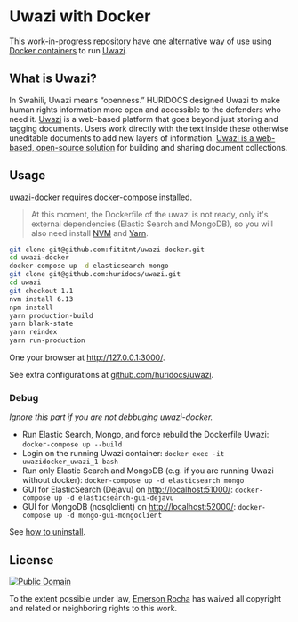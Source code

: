 # Uwazi with Docker
This work-in-progress repository have one alternative way of use using
[Docker containers](https://docker.com) to run [Uwazi](https://www.uwazi.io/).

## What is Uwazi?

In Swahili, Uwazi means “openness.” HURIDOCS designed Uwazi to make human rights
information more open and accessible to the defenders who need it.
[Uwazi](http://www.uwazi.io) is a web-based platform that goes beyond just
storing and tagging documents. Users work directly with the text inside these
otherwise uneditable documents to add new layers of information.
[Uwazi is a web-based, open-source solution](https://github.com/huridocs/uwazi/)
for building and sharing document collections.

## Usage
[uwazi-docker](https://github.com/fititnt/uwazi-docker) requires
[docker-compose](https://docs.docker.com/compose/install/) installed.

> At this moment, the Dockerfile of the uwazi is not ready, only it's external
> dependencies (Elastic Search and MongoDB), so you will also need install
[NVM](https://github.com/creationix/nvm) and [Yarn](https://yarnpkg.com/).

```bash
git clone git@github.com:fititnt/uwazi-docker.git
cd uwazi-docker
docker-compose up -d elasticsearch mongo
git clone git@github.com:huridocs/uwazi.git
cd uwazi
git checkout 1.1
nvm install 6.13
npm install
yarn production-build
yarn blank-state
yarn reindex
yarn run-production
```

One your browser at <http://127.0.0.1:3000/>.

See extra configurations at
[github.com/huridocs/uwazi](https://github.com/huridocs/uwazi/).

### Debug

_Ignore this part if you are not debbuging uwazi-docker._

- Run Elastic Search, Mongo, and force rebuild the Dockerfile Uwazi: `docker-compose up --build`
- Login on the running Uwazi container: `docker exec -it uwazidocker_uwazi_1 bash`
- Run only Elastic Search and MongoDB (e.g. if you are running Uwazi without docker): `docker-compose up -d elasticsearch mongo`
- GUI for ElasticSearch (Dejavu) on <http://localhost:51000/>: `docker-compose up -d elasticsearch-gui-dejavu`
- GUI for MongoDB (nosqlclient) on <http://localhost:52000/>: `docker-compose up -d mongo-gui-mongoclient`


<!--

git clone git@github.com:huridocs/uwazi.git
cd uwazi
## You need NVM installed, see https://github.com/creationix/nvm
nvm install 6.13
npm install
## You need Yarn installed, see https://yarnpkg.com/
yarn production-build
yarn blank-state
yarn run-production

# Open browser on http://127.0.0.1:3000/

## Still not work. Getting this error
```bash
{ error: 
      [ '[index_not_found_exception] no such index, with { resource.type="index_or_alias" & resource.id="uwazi_development" & index_uuid="_na_" & index="uwazi_development" } :: {"path":"/uwazi_development/_search","query":{},"body":"{\\"_source\\":{\\"include\\":[\\"title\\",\\"icon\\",\\"processed\\",\\"creationDate\\",\\"template\\",\\"metadata\\",\\"type\\",\\"sharedId\\",\\"toc\\",\\"attachments\\",\\"language\\",\\"file\\",\\"uploaded\\",\\"published\\",\\"relationships\\"]},\\"from\\":0,\\"size\\":30,\\"query\\":{\\"bool\\":{\\"must\\":[{\\"bool\\":{\\"should\\":[]}}],\\"must_not\\":[],\\"filter\\":[{\\"term\\":{\\"published\\":true}},{\\"term\\":{\\"language\\":\\"en\\"}}]}},\\"sort\\":[{\\"creationDate.sort\\":{\\"order\\":\\"desc\\",\\"unmapped_type\\":\\"boolean\\"}}],\\"aggregations\\":{\\"all\\":{\\"global\\":{},\\"aggregations\\":{\\"types\\":{\\"terms\\":{\\"field\\":\\"template.raw\\",\\"missing\\":\\"missing\\",\\"size\\":9999},\\"aggregations\\":{\\"filtered\\":{\\"filter\\":{\\"bool\\":{\\"must\\":[{\\"bool\\":{\\"should\\":[]}},{\\"term\\":{\\"language\\":\\"en\\"}}],\\"filter\\":[{\\"match\\":{\\"published\\":true}}]}}}}}}}}}","statusCode":404,"response":"{\\"error\\":{\\"root_cause\\":[{\\"type\\":\\"index_not_found_exception\\",\\"reason\\":\\"no such index\\",\\"resource.type\\":\\"index_or_alias\\",\\"resource.id\\":\\"uwazi_development\\",\\"index_uuid\\":\\"_na_\\",\\"index\\":\\"uwazi_development\\"}],\\"type\\":\\"index_not_found_exception\\",\\"reason\\":\\"no such index\\",\\"resource.type\\":\\"index_or_alias\\",\\"resource.id\\":\\"uwazi_development\\",\\"index_uuid\\":\\"_na_\\",\\"index\\":\\"uwazi_development\\"},\\"status\\":404}"}',
        '    at respond (/alligo/code/fititnt/uwazi-docker/uwazi/node_modules/elasticsearch/src/lib/transport.js:295:15)',
        '    at checkRespForFailure (/alligo/code/fititnt/uwazi-docker/uwazi/node_modules/elasticsearch/src/lib/transport.js:254:7)',
        '    at HttpConnector.<anonymous> (/alligo/code/fititnt/uwazi-docker/uwazi/node_modules/elasticsearch/src/lib/connectors/http.js:159:7)',
        '    at IncomingMessage.bound (/alligo/code/fititnt/uwazi-docker/uwazi/node_modules/elasticsearch/node_modules/lodash/dist/lodash.js:729:21)',
        '    at emitNone (events.js:91:20)',
        '    at IncomingMessage.emit (events.js:185:7)',
        '    at endReadableNT (_stream_readable.js:974:12)',
        '    at _combinedTickCallback (internal/process/next_tick.js:80:11)',
        '    at process._tickCallback (internal/process/next_tick.js:104:9)' ] },
  status: 500 }
    at /alligo/code/fititnt/uwazi-docker/uwazi/app/react/ServerRouter.js:184:15
    at process._tickCallback (internal/process/next_tick.js:109:7)
```

yarn reindex
yarn run-production
# http://127.0.0.1:3000/ Shows "Uwazi To start you need to create some templates in settings"

-->

See [how to uninstall](uninstall.md).

## License

[![Public Domain](https://i.creativecommons.org/p/zero/1.0/88x31.png)](UNLICENSE)

To the extent possible under law, [Emerson Rocha](https://github.com/fititnt)
has waived all copyright and related or neighboring rights to this work.
